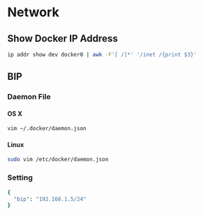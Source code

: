 # Network

## Show Docker IP Address

```sh
ip addr show dev docker0 | awk -F'[ /]*' '/inet /{print $3}'
```

## BIP

### Daemon File

#### OS X

```sh
vim ~/.docker/daemon.json
```

#### Linux

```sh
sudo vim /etc/docker/daemon.json
```

### Setting

```sh
{
  "bip": "192.168.1.5/24"
}
```
